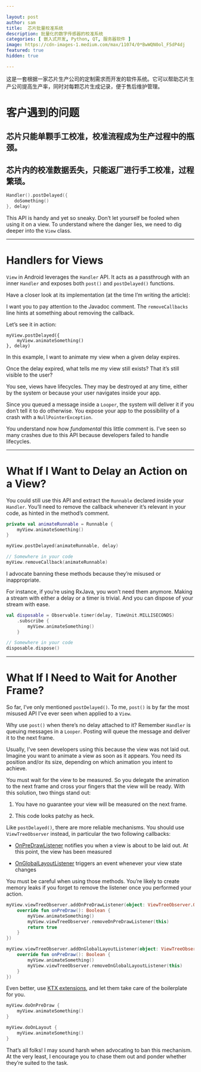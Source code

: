 ```yaml
---

layout: post
author: sam
title:  芯片批量校准系统
description: 批量化的数字传感器的校准系统
categories: [ 嵌入式开发, Python, QT, 服务器软件 ]
image: https://cdn-images-1.medium.com/max/11074/0*BwWQN0ol_F5dP4dj
featured: true
hidden: true

---
```


这是一套根据一家芯片生产公司的定制需求而开发的软件系统。它可以帮助芯片生产公司提高生产率，同时对每颗芯片生成记录，便于售后维护管理。

# 客户遇到的问题
## 芯片只能单颗手工校准，校准流程成为生产过程中的瓶颈。
## 芯片内的校准数据丢失，只能返厂进行手工校准，过程繁琐。

```kotlin
Handler().postDelayed({
   doSomething()
}, delay)
```

This API is handy and yet so sneaky. Don’t let yourself be fooled when using it on a view. To understand where the danger lies, we need to dig deeper into the `View` class.

---

# Handlers for Views

`View` in Android leverages the `Handler` API. It acts as a passthrough with an inner `Handler` and exposes both `post()` and `postDelayed()` functions.

Have a closer look at its implementation (at the time I’m writing the article):

<script src="https://gist.github.com/StephenVinouze/63ac5307d5f0ea4c9aa47aa76c7881cc.js" charset="utf-8"></script>

I want you to pay attention to the Javadoc comment. The `removeCallbacks` line hints at something about removing the callback.

Let’s see it in action:

```
myView.postDelayed({
    myView.animateSomething()
}, delay)
```

In this example, I want to animate my view when a given delay expires.

Once the delay expired, what tells me my view still exists? That it’s still visible to the user?

You see, views have lifecycles. They may be destroyed at any time, either by the system or because your user navigates inside your app.

Since you queued a message inside a `Looper`, the system will deliver it if you don’t tell it to do otherwise. You expose your app to the possibility of a crash with a `NullPointerException`.

You understand now how *fundamental* this little comment is. I’ve seen so many crashes due to this API because developers failed to handle lifecycles.

---

# What If I Want to Delay an Action on a View?

You could still use this API and extract the `Runnable` declared inside your `Handler`. You’ll need to remove the callback whenever it’s relevant in your code, as hinted in the method’s comment.

```kotlin
private val animateRunnable = Runnable {
    myView.animateSomething()
}

myView.postDelayed(animateRunnable, delay)

// Somewhere in your code
myView.removeCallback(animateRunnable)
```

I advocate banning these methods because they’re misused or inappropriate.

For instance, if you’re using RxJava, you won’t need them anymore. Making a stream with either a delay or a timer is trivial. And you can dispose of your stream with ease.

```kotlin
val disposable = Observable.timer(delay, TimeUnit.MILLISECONDS)
    .subscribe {
        myView.animateSomething()
    }

// Somewhere in your code
disposable.dispose()
```

---

# What If I Need to Wait for Another Frame?

So far, I’ve only mentioned `postDelayed()`. To me, `post()` is by far the most misused API I’ve ever seen when applied to a `View`.

Why use `post()` when there’s no delay attached to it? Remember `Handler` is queuing messages in a `Looper`. Posting will queue the message and deliver it to the next frame.

Usually, I’ve seen developers using this because the view was not laid out. Imagine you want to animate a view as soon as it appears. You need its position and/or its size, depending on which animation you intent to achieve.

You must wait for the view to be measured. So you delegate the animation to the next frame and cross your fingers that the view will be ready. With this solution, two things stand out:

1. You have no guarantee your view will be measured on the next frame.

1. This code looks patchy as heck.

Like `postDelayed()`, there are more reliable mechanisms. You should use `ViewTreeObserver` instead, in particular the two following callbacks:

- [OnPreDrawListener](https://developer.android.com/reference/android/view/ViewTreeObserver.OnPreDrawListener) notifies you when a view is about to be laid out. At this point, the view has been measured

- [OnGlobalLayoutListener](https://developer.android.com/reference/android/view/ViewTreeObserver.OnGlobalLayoutListener) triggers an event whenever your view state changes

You must be careful when using those methods. You’re likely to create memory leaks if you forget to remove the listener once you performed your action.

```kotlin
myView.viewTreeObserver.addOnPreDrawListener(object: ViewTreeObserver.OnPreDrawListener {
    override fun onPreDraw(): Boolean {
        myView.animateSomething()
        myView.viewTreeObserver.removeOnPreDrawListener(this)
        return true
    }
})

myView.viewTreeObserver.addOnGlobalLayoutListener(object: ViewTreeObserver.OnGlobalLayoutListener {
    override fun onPreDraw(): Boolean {
        myView.animateSomething()
        myView.viewTreeObserver.removeOnGlobalLayoutListener(this)
    }
})
```

Even better, use [KTX extensions](https://developer.android.com/kotlin/ktx), and let them take care of the boilerplate for you.

```kotlin
myView.doOnPreDraw {
    myView.animateSomething()
}

myView.doOnLayout {
    myView.animateSomething()
}
```

That’s all folks! I may sound harsh when advocating to ban this mechanism. At the very least, I encourage you to chase them out and ponder whether they’re suited to the task.
